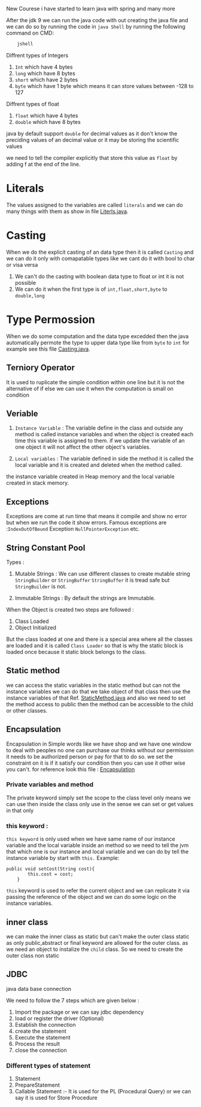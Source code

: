 New Courese i have started to learn java with spring and many more

After the jdk 9 we can run the java code with out creating the java file and we can do so by running the code in `java Shell` by running the following command on CMD:

```bash
    jshell
```

Diffrent types of Integers 

1. `Int` which have 4 bytes 
2. `long` which have 8 bytes
3. `short` which have 2 bytes
4. `byte` which have 1 byte which means it can store values between -128 to 127

Diffrent types of float

1. `float` which have 4 bytes
2. `double` which have 8 bytes

java by default support `double` for decimal values as it don't know the preciding values of an decimal value or it may be storing the scientific values

we need to tell the compiler explicitly that store this value as `float` by adding f at the end of the line.

# Literals 

The values assigned to the variables are called `literals` and we can do many things with them as show in file [Literls.java](./Literals.java).

# Casting 

When we do the explicit casting of an data type then it is called `Casting` and we can do it only with comapatable types like we cant do it with bool to char or visa versa

1. We can't do the casting with boolean data type to float or int it is not possible
2. We can do it when the first type is of `int,float,short,byte` to `double,long`

# Type Permossion 

When we do some computation and the data type excedded then the java automatically permote the type to upper data type like from `byte` to `int` for example see this file [Casting.java](Casting.java).

## Terniory Operator 

It is used to ruplicate the simple condition within one line but it is not the alternative of if else we can use it when the computation is small on condition

## Veriable 

1. `Instance Variable` : The variable define in the class and outside any method is called instance variables and when the object is created each time this variable is assigned to them.
if we update the variable of an one object it will not affect the other object's variables.

2. `Local variables` : The variable defined in side the method it is called the local variable and it is created and deleted when the method called.

the instance variable created in Heap memory and the local variable created in stack memory.

## Exceptions

Exceptions are come at run time that means it compile and show no error but when we run the code it show errors. Famous exceptions are :`IndexOutOfBound` Exception `NullPointerException`
etc.

## String Constant Pool
Types : 
1. Mutable Strings : We can use different classes to create mutable string `StringBuilder` or `StringBuffer` 
`StringBuffer` it is tread safe but `StringBuilder` is not.

2. Immutable Strings : By default the strings are Immutable.

When the Object is created two steps are followed :
1. Class Loaded 
2. Object Initialized 

But the class loaded at one and there is a special area where all the classes are loaded and it is called `Class Loader` so that is why the static block is loaded once because it static block belongs to the class.


## Static method 

we can access the static variables in the static method but can not the instance variables we can do that we take object of that class then use the instance variables of that Ref. [StaticMethod.java](./Classes/StaticMethod.java)
and also we need to set the method access to public then the method can be accessible to the child or other classes.

## Encapsulation 

Encapsulation in Simple words like we have shop and we have one window to deal with peoples no one can purchase our thinks without our permission it needs to be authorized person or pay for that to do so. we set the constraint on it is if it satisfy our condition then you can use it other wise you can't. 
for reference look this file : [Encapsulation](./Classes/StaticMethod.java)

### Private variables and method

The private keyword simply set the scope to the class level only means we can use then inside the class only use in the sense we can set or get values in that only

### this keyword : 
`this keyword` is only used when we have same name of our instance variable and the local variable inside an method so we need to tell the jvm that which one is our instance and local variable and we can do by tell the instance variable by start with `this.` 
Example: 
```
public void setCost(String cost){
        this.cost = cost;
    }
```
`this` keyword is used to refer the current object and we can replicate it via passing the reference of the object and we can do some logic on the instance variables.

## inner class

we can make the inner class as static but can't make the outer class static as only public,abstract or final keyword are allowed for the outer class.
as we need an object to instalize the `child` class. So we need to create the outer class non static 

## JDBC 
java data base connection 

We need to follow the 7 steps which are given below :

1. Import the package or we can say jdbc dependency
2.  load or register the driver (Optional)
3. Establish the connection
4. create the statement
5. Execute the statement
6. Process the result
7. close the connection 

### Different types of statement

1. Statement
2. PrepareStatement
3. Callable Statement  :- It is used for the PL (Procedural Query) or we can say it is used for Store Procedure